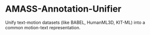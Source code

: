 # AMASS-Annotation-Unifier
Unify text-motion datasets (like BABEL, HumanML3D, KIT-ML) into a common motion-text representation.
